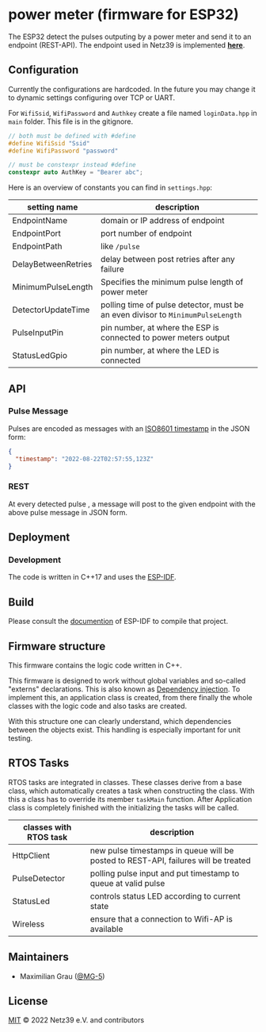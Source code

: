 # power meter (firmware for ESP32)

The ESP32 detect the pulses outputing by a power meter and send it to an endpoint (REST-API). The endpoint used in Netz39 is implemented **[here](https://github.com/netz39/power-meter-pulse-gateway)**.

## Configuration

Currently the configurations are hardcoded. In the future you may change it to dynamic settings configuring over TCP or UART.

For `WifiSsid`, `WifiPassword` and `Authkey` create a file named `loginData.hpp` in `main` folder. This file is in the gitignore.
```cpp
// both must be defined with #define
#define WifiSsid "Ssid"
#define WifiPassword "password"

// must be constexpr instead #define
constexpr auto AuthKey = "Bearer abc";
```

Here is an overview of constants you can find in `settings.hpp`:

| setting name       | description |
|--------------------|-------------|
| EndpointName | domain or IP address of endpoint |
| EndpointPort | port number of endpoint |
| EndpointPath | like `/pulse` |
| DelayBetweenRetries | delay between post retries after any failure |
| MinimumPulseLength | Specifies the minimum pulse length of power meter |
| DetectorUpdateTime | polling time of pulse detector, must be an even divisor to `MinimumPulseLength` |
| PulseInputPin      | pin number, at where the ESP is connected to power meters output |
| StatusLedGpio      | pin number, at where the LED is connected |

## API

### Pulse Message

Pulses are encoded as messages with an [ISO8601 timestamp](https://en.wikipedia.org/wiki/ISO_8601) in the JSON form:
```json
{
  "timestamp": "2022-08-22T02:57:55,123Z"
}
```

### REST

At every detected pulse , a message will post to the given endpoint with the above pulse message in JSON form.

## Deployment

### Development

The code is written in C++17 and uses the [ESP-IDF](https://github.com/espressif/esp-idf).


## Build

Please consult the [documention](https://docs.espressif.com/projects/esp-idf/en/latest/esp32/get-started/linux-macos-setup.html#build-the-project) of ESP-IDF to compile that project. 

## Firmware structure
This firmware contains the logic code written in C++.

This firmware is designed to work without global variables and so-called "externs" declarations. This is also known as [Dependency injection](https://en.wikipedia.org/wiki/Dependency_injection).
To implement this, an application class is created, from there finally the whole classes with the logic code and also tasks are created.

With this structure one can clearly understand, which dependencies between the objects exist. This handling is especially important for unit testing.

## RTOS Tasks
RTOS tasks are integrated in classes. These classes derive from a base class, which automatically creates a task when constructing the class. With this a class has to override its member `taskMain` function. After Application class is completely finished with the initializing the tasks will be called.

| classes with RTOS task     | description |
|-------------------|-------------|
| HttpClient      | new pulse timestamps in queue will be posted to REST-API, failures will be treated|
| PulseDetector   | polling pulse input and put timestamp to queue at valid pulse |
| StatusLed       | controls status LED according to current state  |
| Wireless        | ensure that a connection to Wifi-AP is available |

## Maintainers

* Maximilian Grau ([@MG-5](https://github.com/mg-5))

## License

[MIT](LICENSE) © 2022 Netz39 e.V. and contributors
